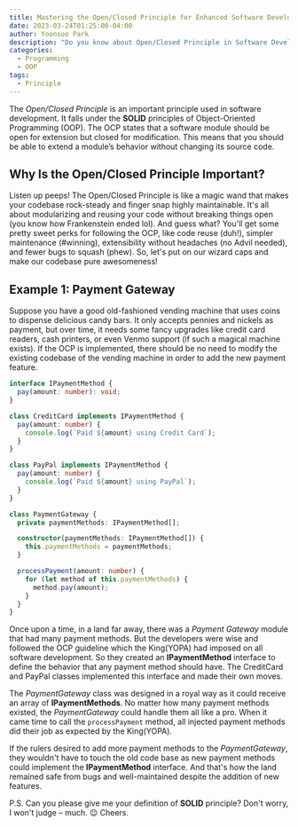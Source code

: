 ```yaml
---
title: Mastering the Open/Closed Principle for Enhanced Software Development
date: 2023-03-24T01:25:00-04:00
author: Yoonsoo Park
description: "Do you know about Open/Closed Principle in Software Development?"
categories:
  - Programming
  - OOP
tags:
  - Principle
---
```


The _Open/Closed Principle_ is an important principle used in software development. It falls under the **SOLID** principles of Object-Oriented Programming (OOP). The OCP states that a software module should be open for extension but closed for modification. This means that you should be able to extend a module’s behavior without changing its source code.

## Why Is the Open/Closed Principle Important?

Listen up peeps! The Open/Closed Principle is like a magic wand that makes your codebase rock-steady and finger snap highly maintainable. It's all about modularizing and reusing your code without breaking things open (you know how Frankenstein ended lol). And guess what? You'll get some pretty sweet perks for following the OCP, like code reuse (duh!), simpler maintenance (#winning), extensibility without headaches (no Advil needed), and fewer bugs to squash (phew). So, let's put on our wizard caps and make our codebase pure awesomeness!

## Example 1: Payment Gateway

Suppose you have a good old-fashioned vending machine that uses coins to dispense delicious candy bars. It only accepts pennies and nickels as payment, but over time, it needs some fancy upgrades like credit card readers, cash printers, or even Venmo support (if such a magical machine exists). If the OCP is implemented, there should be no need to modify the existing codebase of the vending machine in order to add the new payment feature.

```typescript
interface IPaymentMethod {
  pay(amount: number): void;
}

class CreditCard implements IPaymentMethod {
  pay(amount: number) {
    console.log(`Paid ${amount} using Credit Card`);
  }
}

class PayPal implements IPaymentMethod {
  pay(amount: number) {
    console.log(`Paid ${amount} using PayPal`);
  }
}

class PaymentGateway {
  private paymentMethods: IPaymentMethod[];

  constructor(paymentMethods: IPaymentMethod[]) {
    this.paymentMethods = paymentMethods;
  }

  processPayment(amount: number) {
    for (let method of this.paymentMethods) {
      method.pay(amount);
    }
  }
}
```

Once upon a time, in a land far away, there was a _Payment Gateway_ module that had many payment methods. But the developers were wise and followed the OCP guideline which the King(YOPA) had imposed on all software development. So they created an **IPaymentMethod** interface to define the behavior that any payment method should have. The CreditCard and PayPal classes implemented this interface and made their own moves.

The _PaymentGateway_ class was designed in a royal way as it could receive an array of **IPaymentMethods**. No matter how many payment methods existed, the _PaymentGateway_ could handle them all like a pro. When it came time to call the `processPayment` method, all injected payment methods did their job as expected by the King(YOPA).

If the rulers desired to add more payment methods to the _PaymentGateway_, they wouldn't have to touch the old code base as new payment methods could implement the **IPaymentMethod** interface. And that's how the land remained safe from bugs and well-maintained despite the addition of new features.

P.S. Can you please give me your definition of **SOLID** principle? Don't worry, I won't judge – much. 😉 Cheers.
